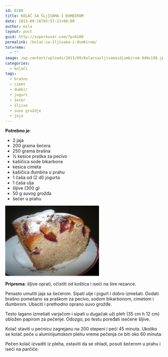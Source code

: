 ```yaml
---
id: 6108
title: KOLAČ SA ŠLjIVAMA I ĐUMBIROM
date: 2013-09-16T05:57:21+00:00
author: mila
layout: post
guid: http://superkuvar.com/?p=6108
permalink: /kolač-sa-šljivama-i-đumbirom/
totvreme:
  - ""
image: /wp-content/uploads/2013/09/Kolacsasljivamaidjumbirom-940x198.jpg
categories:
  - kolači
tags:
  - brašno
  - cimet
  - đumbir
  - jogurt
  - šećer
  - šljive
  - suvo groždje
  - jaja
---
```

**Potrebno je**:

  * 2 jaja
  * 200 grama šećera
  * 250 grama brašna
  * ½ kesice praška za pecivo
  * kašičica sode bikarbone
  * kesica cimeta
  * kašičica đumbira u prahu
  * 1 čaša od (2 dl) jogurta
  * 1 čaša ulja
  * šljive (300 g)
  * 50 g suvog grožđa
  * šećer u prahu

[<img class="alignnone size-medium wp-image-6109" src="/wp-content/uploads/2013/09/Kolacsasljivamaidjumbirom-1024x768.jpg" alt="Kolacsasljivamaidjumbirom" width="300" height="225" />](/wp-content/uploads/2013/09/Kolacsasljivamaidjumbirom.jpg)

**Priprema**: šljive oprati, očistiti od koštica i iseći na šire rezance.

Penasto umutiti jaja sa šećerom. Sipati ulje i jogurt i dobro izmešati. Dodati brašno pomešano sa praškom za pecivo, sodom bikarbonom, cimetom i đumbirom. Ubaciti i prethodno oprano suvo grožđe.

Testo lagano izmešati varjačom i sipati u dugačak uži pleh (35 cm h 12 cm) obložen papirom za pečenje. Odozgo, po testu poređati isečene šljive.

Kolač staviti u pećnicu zagrejanu na 200 stepeni i peći 45 minuta. Ukoliko se kolač peče u aluminijumskom plehu vreme pečenja će biti oko 60 minuta.

Pečen kolač izvaditi iz pleha, ostaviti da se ohladi, posuti šećerom u prahu i iseći na parčiće.